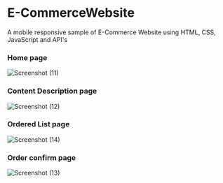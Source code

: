# E-CommerceWebsite
 A mobile responsive sample of E-Commerce Website using HTML, CSS, JavaScript and API's
 
 
 
### Home page
![Screenshot (11)](https://github.com/user-attachments/assets/f7410639-f970-4d7c-a980-d113518a755c)




### Content Description page
![Screenshot (12)](https://github.com/user-attachments/assets/3ffd42a0-d0dc-4c62-aa1f-9ee198c6d625)




### Ordered List page
![Screenshot (14)](https://github.com/user-attachments/assets/7c364803-1e57-4f01-bffc-5ed292ce6a4d)




### Order confirm page
![Screenshot (13)](https://github.com/user-attachments/assets/54d7564b-bf00-4480-bcc9-fcc07975adc4)


